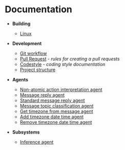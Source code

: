 # Documentation

- **Building**
    * [Linux](build/linux-build.md)
   
- **Development**
    * [Git workflow](dev/git-workflow.md)
    * [Pull Request](dev/pr.md) - *rules for creating a pull requests*
    * [Codestyle](dev/codestyle.md) - *coding style documentation*
    * [Project structure](dev/project_structure.md)
    
- **Agents**
    * [Non-atomic action interpretation agent](agents/nonAtomicActionInterpretationAgent.md)
    * [Message reply agent](agents/messageReplyAgent.md)
    * [Standard message reply agent](agents/standardMessageReplyAgent.md)
    * [Message topic classification agent](agents/messageTopicClassificationAgent.md)
    * [Get timezone from message agent](agents/getTimezoneFromMessageAgent.md)
    * [Add timezone date time agent](agents/addDateAndTimeAgent.md)
    * [Remove timezone date time agent](agents/removeDateAndTimeAgent.md)

- **Subsystems**
    * [Inference agent](subsystems/ostis-inference.md)

